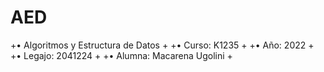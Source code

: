 # AED
+•	Algoritmos y Estructura de Datos +
+•	Curso: K1235 +
+•	Año: 2022 +
+•	Legajo: 2041224 +
+•	Alumna: Macarena Ugolini +

